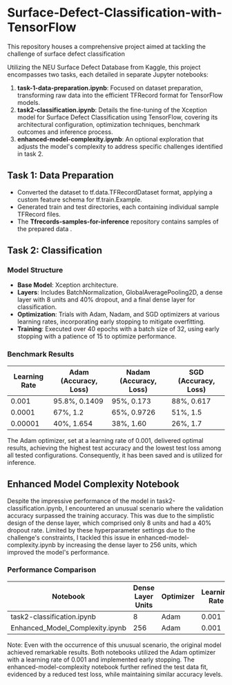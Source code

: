 # Surface-Defect-Classification-with-TensorFlow
This repository houses a comprehensive project aimed at tackling the challenge of surface defect classification

Utilizing the NEU Surface Defect Database from Kaggle, this project encompasses two tasks, each detailed in separate Jupyter notebooks:

1. **task-1-data-preparation.ipynb**: Focused on dataset preparation, transforming raw data into the efficient TFRecord format for TensorFlow models.
2. **task2-classification.ipynb**: Details the fine-tuning of the Xception model for Surface Defect Classification using TensorFlow, covering its architectural configuration, optimization techniques, benchmark outcomes and inference process.
4.  **enhanced-model-complexity.ipynb**: An optional exploration that adjusts the model's complexity to address specific challenges identified in task 2.

## Task 1: Data Preparation

- Converted the dataset to tf.data.TFRecordDataset format, applying a custom feature schema for tf.train.Example.
- Generated train and test directories, each containing individual sample TFRecord files.
- The **Tfrecords-samples-for-inference** repository contains samples of the prepared data .

## Task 2: Classification

### Model Structure

- **Base Model**: Xception architecture.
- **Layers**: Includes BatchNormalization, GlobalAveragePooling2D, a dense layer with 8 units and 40% dropout, and a final dense layer for classification.
- **Optimization**: Trials with Adam, Nadam, and SGD optimizers at various learning rates, incorporating early stopping to mitigate overfitting.
- **Training**: Executed over 40 epochs with a batch size of 32, using early stopping with a patience of 15 to optimize performance.

### Benchmark Results

| Learning Rate | Adam (Accuracy, Loss) | Nadam (Accuracy, Loss) | SGD (Accuracy, Loss) |
|---------------|-----------------------|------------------------|----------------------|
| 0.001         | 95.8%, 0.1409         | 95%, 0.173             | 88%, 0.617           |
| 0.0001        | 67%, 1.2              | 65%, 0.9726            | 51%, 1.5             |
| 0.00001       | 40%, 1.654            | 38%, 1.60              | 26%, 1.7             |

The Adam optimizer, set at a learning rate of 0.001, delivered optimal results, achieving the highest test accuracy and the lowest test loss among all tested configurations. Consequently, it has been saved and is utilized for inference.
## Enhanced Model Complexity Notebook

Despite the impressive performance of the model in task2-classification.ipynb, I encountered an unusual scenario where the validation accuracy surpassed the training accuracy. This was due to the simplistic design of the dense layer, which comprised only 8 units and had a 40% dropout rate. Limited by these hyperparameter settings due to the challenge's constraints, I tackled this issue in enhanced-model-complexity.ipynb by increasing the dense layer to 256 units, which improved the model's performance. 
### Performance Comparison

| Notebook                          | Dense Layer Units | Optimizer | Learning Rate | Test Loss | Test Accuracy |
|-----------------------------------|-------------------|-----------|---------------|-----------|---------------|
| task2-classification.ipynb        | 8                 | Adam      | 0.001         | 0.1409    | 95.8%         |
| Enhanced_Model_Complexity.ipynb   | 256               | Adam      | 0.001         | 0.099     | 96%           |

Note: Even with the occurrence of this unusual scenario, the original model achieved remarkable results. Both notebooks utilized the Adam optimizer with a learning rate of 0.001 and implemented early stopping. The enhanced-model-complexity notebook further refined the test data fit, evidenced by a reduced test loss, while maintaining similar accuracy levels.
